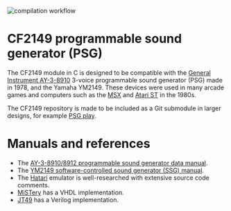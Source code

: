 ![compilation workflow](https://github.com/frno7/cf2149/actions/workflows/compilation.yml/badge.svg)

# CF2149 programmable sound generator (PSG)

The CF2149 module in C is designed to be compatible with the [General
Instrument AY-3-8910][AY-3-8910] 3-voice programmable sound generator (PSG)
made in 1978, and the Yamaha YM2149. These devices were used in many arcade
games and computers such as the [MSX] and [Atari ST] in the 1980s.

The CF2149 repository is made to be included as a Git submodule in larger
designs, for example [PSG play](https://github.com/frno7/psgplay).

# Manuals and references

- The [AY-3-8910/8912 programmable sound generator data manual][AY-3-8910/8912 manual].
- The [YM2149 software-controlled sound generator (SSG) manual][YM2149 manual].
- The [Hatari] emulator is well-researched with extensive source code comments.
- [MiSTery] has a VHDL implementation.
- [JT49] has a Verilog implementation.

[AY-3-8910]: https://en.wikipedia.org/wiki/General_Instrument_AY-3-8910
[MSX]: https://en.wikipedia.org/wiki/MSX
[Atari ST]: https://en.wikipedia.org/wiki/Atari_ST

[AY-3-8910/8912 manual]: https://archive.org/embed/AY-3-8910-8912_Feb-1979
[YM2149 manual]: https://archive.org/embed/bitsavers_yamahaYM21_3070829

[Hatari]: https://github.com/hatari/hatari
[MiSTery]: https://github.com/gyurco/MiSTery
[JT49]: https://github.com/jotego/jt49
